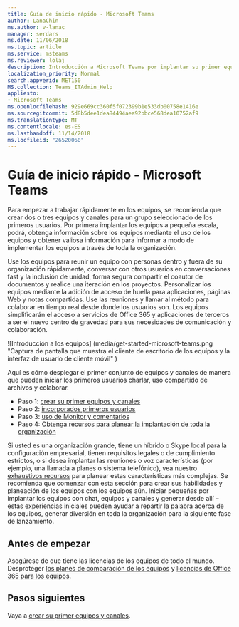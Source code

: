 ```yaml
---
title: Guía de inicio rápido - Microsoft Teams
author: LanaChin
ms.author: v-lanac
manager: serdars
ms.date: 11/06/2018
ms.topic: article
ms.service: msteams
ms.reviewer: lolaj
description: Introducción a Microsoft Teams por implantar su primer equipos y canales de modo que se puede generar su experiencia con los equipos antes de implementar ampliamente en toda la organización.
localization_priority: Normal
search.appverid: MET150
MS.collection: Teams_ITAdmin_Help
appliesto:
- Microsoft Teams
ms.openlocfilehash: 929e669cc360f5f072399b1e533db00758e1416e
ms.sourcegitcommit: 5d8b5dee1dea84494aea92bbce568dea10752af9
ms.translationtype: MT
ms.contentlocale: es-ES
ms.lasthandoff: 11/14/2018
ms.locfileid: "26520060"
---
```

# <a name="quick-start---microsoft-teams"></a>Guía de inicio rápido - Microsoft Teams

Para empezar a trabajar rápidamente en los equipos, se recomienda que crear dos o tres equipos y canales para un grupo seleccionado de los primeros usuarios. Por primera implantar los equipos a pequeña escala, podrá, obtenga información sobre los equipos mediante el uso de los equipos y obtener valiosa información para informar a modo de implementar los equipos a través de toda la organización. 

Use los equipos para reunir un equipo con personas dentro y fuera de su organización rápidamente, conversar con otros usuarios en conversaciones fast y la inclusión de unidad, forma segura compartir el coautor de documentos y realice una iteración en los proyectos. Personalizar los equipos mediante la adición de acceso de huella para aplicaciones, páginas Web y notas compartidas. Use las reuniones y llamar al método para colaborar en tiempo real desde donde los usuarios son. Los equipos simplificarán el acceso a servicios de Office 365 y aplicaciones de terceros a ser el nuevo centro de gravedad para sus necesidades de comunicación y colaboración. 

![Introducción a los equipos] (media/get-started-microsoft-teams.png "Captura de pantalla que muestra el cliente de escritorio de los equipos y la interfaz de usuario de cliente móvil" ) 

Aquí es cómo desplegar el primer conjunto de equipos y canales de manera que pueden iniciar los primeros usuarios charlar, uso compartido de archivos y colaborar.

- Paso 1: [crear su primer equipos y canales](get-started-with-teams-create-your-first-teams-and-channels.md)
- Paso 2: [incorporados primeros usuarios](get-started-with-teams-onboard-early-adopters.md)
- Paso 3: [uso de Monitor y comentarios](get-started-with-teams-monitor-usage-and-feedback.md)
- Paso 4: [Obtenga recursos para planear la implantación de toda la organización](get-started-with-teams-resources-for-org-wide-rollout.md)

Si usted es una organización grande, tiene un híbrido o Skype local para la configuración empresarial, tienen requisitos legales o de cumplimiento estrictos, o si desea implantar las reuniones o voz características (por ejemplo, una llamada a planes o sistema telefónico), vea nuestro [exhaustivos recursos](https://docs.microsoft.com/MicrosoftTeams/Microsoft-Teams) para planear estas características más complejas. Se recomienda que comenzar con esta sección para crear sus habilidades y planeación de los equipos con los equipos aún. Iniciar pequeñas por implantar los equipos con chat, equipos y canales y generar desde allí &ndash; estas experiencias iniciales pueden ayudar a repartir la palabra acerca de los equipos, generar diversión en toda la organización para la siguiente fase de lanzamiento. 

## <a name="before-you-get-started"></a>Antes de empezar

Asegúrese de que tiene las licencias de los equipos de todo el mundo. Desproteger [los planes de comparación de los equipos](https://products.office.com/microsoft-teams/free) y [licencias de Office 365 para los equipos](office-365-licensing.md). 

## <a name="next-steps"></a>Pasos siguientes
Vaya a [crear su primer equipos y canales](get-started-with-teams-create-your-first-teams-and-channels.md).
